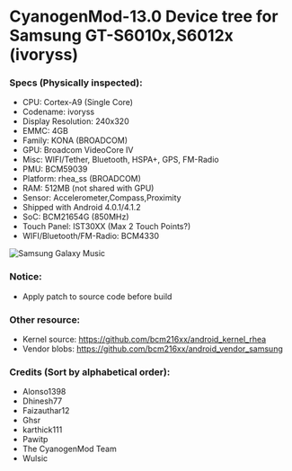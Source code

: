 # CyanogenMod-13.0 Device tree for Samsung GT-S6010x,S6012x (ivoryss)

### Specs (Physically inspected):
  - CPU: Cortex-A9 (Single Core)
  - Codename: ivoryss
  - Display Resolution: 240x320
  - EMMC: 4GB
  - Family: KONA (BROADCOM)
  - GPU: Broadcom VideoCore IV
  - Misc: WIFI/Tether, Bluetooth, HSPA+, GPS, FM-Radio
  - PMU: BCM59039
  - Platform: rhea_ss (BROADCOM)
  - RAM: 512MB (not shared with GPU)
  - Sensor: Accelerometer,Compass,Proximity
  - Shipped with Android 4.0.1/4.1.2
  - SoC: BCM21654G (850MHz)
  - Touch Panel: IST30XX (Max 2 Touch Points?)
  - WIFI/Bluetooth/FM-Radio: BCM4330

![Samsung Galaxy Music](http://cdn2.gsmarena.com/vv/pics/samsung/samsung-galaxy-music.jpg "Samsung Galaxy Music")

### Notice:
  - Apply patch to source code before build

### Other resource:
  - Kernel source: https://github.com/bcm216xx/android_kernel_rhea
  - Vendor blobs: https://github.com/bcm216xx/android_vendor_samsung

### Credits (Sort by alphabetical order):
  - Alonso1398
  - Dhinesh77
  - Faizauthar12
  - Ghsr
  - karthick111
  - Pawitp
  - The CyanogenMod Team
  - Wulsic
